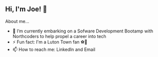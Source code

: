 ## Hi, I'm Joe! 👋

About me...

- 🌱 I’m currently embarking on a Sofware Development Bootamp with Northcoders to help propel a career into tech
- ⚡ Fun fact: I'm a Luton Town fan ⚽🧡
- 📫 How to reach me: LinkedIn and Email

